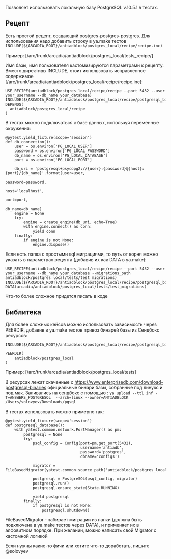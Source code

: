 Позволяет использовать локальную базу PostgreSQL v.10.5.1 в тестах. 

## Рецепт
Есть простой рецепт, создающий postgres-postgres-postgres. Для использования надо добавить строку в ya.make тестов
`INCLUDE(${ARCADIA_ROOT}/antiadblock/postgres_local/recipe/recipe.inc)`

Пример: [/arc/trunk/arcadia/antiadblock/postgres_local/tests_recipe/]

Имя базы, имя пользователя кастомизируются параметрами к рецепту. Вместо директивы INCLUDE, стоит использовать исправленное содержимое [/arc/trunk/arcadia/antiadblock/postgres_local/recipe/recipe.inc]:

```
USE_RECIPE(antiadblock/postgres_local/recipe/recipe --port 5432 --user your_username --db_name your_database)
INCLUDE(${ARCADIA_ROOT}/antiadblock/postgres_local/recipe/postgresql_bin.inc)
DEPENDS(
  antiadblock/postgres_local/recipe
)
```

В тестах можно подключаться к базе данных, используя переменные окружения:
```
@pytest.yield_fixture(scope='session')
def db_connection():
    user = os.environ['PG_LOCAL_USER']
    password = os.environ['PG_LOCAL_PASSWORD']
    db_name = os.environ['PG_LOCAL_DATABASE']
    port = os.environ['PG_LOCAL_PORT']

    db_uri = 'postgresql+psycopg2://{user}:{password}@{host}:{port}/{db_name}'.format(user=user,
                                                                                      password=password,
                                                                                      host='localhost',
                                                                                      port=port,
                                                                                      db_name=db_name)
    engine = None
    try:
        engine = create_engine(db_uri, echo=True)
        with engine.connect() as conn:
            yield conn
    finally:
        if engine is not None:
            engine.dispose()
```

Если есть папка с простыми sql миграциями, то путь от корня можно указать в параметрах рецепта (добавив их как DATA в ya.make):
```
USE_RECIPE(antiadblock/postgres_local/recipe/recipe --port 5432 --user your_username --db_name your_database --migrations_path antiadblock/postgres_local/tests/test_migrations)
INCLUDE(${ARCADIA_ROOT}/antiadblock/postgres_local/recipe/postgresql_bin.inc)
DATA(arcadia/antiadblock/postgres_local/tests/test_migrations)
```
Что-то более сложное придется писать в коде

## Библитека
Для более сложных кейсов можно использовать зависимость через PEERDIR, добавив в ya.make тестов привоз бинарей базы из Сендбокс ресурсов:

```
INCLUDE(${ARCADIA_ROOT}/antiadblock/postgres_local/recipe/postgresql_bin.inc)

PEERDIR(
    antiadblock/postgres_local
)
```
Пример: [/arc/trunk/arcadia/antiadblock/postgres_local/tests]

В ресурсах лежат скаченные с https://www.enterprisedb.com/download-postgresql-binaries официальные бинари базы, собранные под линукс и под мак. 
Заливались на сендбокс с помощью : `ya upload --ttl inf -T=ANSWERS_POSTGRESQL  --arch=linux --owner=ANTIADBLOCK /Users/solovyev/Downloads/pgsql`


В тестах использовать можно примерно так:
```
@pytest.yield_fixture(scope='session')
def postgresql_database():
    with yatest.common.network.PortManager() as pm:
        postgresql = None
        try:
            psql_config = Config(port=pm.get_port(5432),
                                 username='antiadb',
                                 password='postgres',
                                 dbname='configs')
                                 
            migrator = FileBasedMigrator(yatest.common.source_path('antiadblock/postgres_local/tests/test_migrations'))

            postgresql = PostgreSQL(psql_config, migrator)
            postgresql.run()
            postgresql.ensure_state(State.RUNNING)

            yield postgresql
        finally:
            if postgresql is not None:
                postgresql.shutdown()
```

FileBasedMigrator - забирает миграции из папки (должна быть подключена в ya.make тестов через DATA), и применяет их в алфовитном порядке. При желании, можно
написать свой Migrator с кастомной логикой

Если нужны какие-то фичи или хотите что-то доработать, пишите @solovyev

